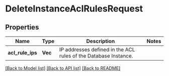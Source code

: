 # DeleteInstanceAclRulesRequest

## Properties

Name | Type | Description | Notes
------------ | ------------- | ------------- | -------------
**acl_rule_ips** | **Vec<String>** | IP addresses defined in the ACL rules of the Database Instance. | 

[[Back to Model list]](../README.md#documentation-for-models) [[Back to API list]](../README.md#documentation-for-api-endpoints) [[Back to README]](../README.md)


